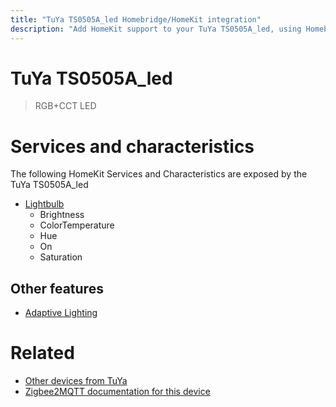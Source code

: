 ```yaml
---
title: "TuYa TS0505A_led Homebridge/HomeKit integration"
description: "Add HomeKit support to your TuYa TS0505A_led, using Homebridge, Zigbee2MQTT and homebridge-z2m."
---
```

<!---
This file has been GENERATED using src/docgen/docgen.ts
DO NOT EDIT THIS FILE MANUALLY!
-->
# TuYa TS0505A_led
> RGB+CCT LED


# Services and characteristics
The following HomeKit Services and Characteristics are exposed by
the TuYa TS0505A_led

* [Lightbulb](../../light.md)
  * Brightness
  * ColorTemperature
  * Hue
  * On
  * Saturation


## Other features
* [Adaptive Lighting](../../light.md)


# Related
* [Other devices from TuYa](../index.md#tuya)
* [Zigbee2MQTT documentation for this device](https://www.zigbee2mqtt.io/devices/TS0505A_led.html)